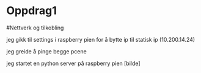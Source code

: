 # Oppdrag1

#Nettverk og tilkobling

jeg gikk til settings i raspberry pien for å bytte ip til statisk ip (10.200.14.24)

jeg greide å pinge begge pcene

jeg startet en python server på raspberry pien [bilde]
